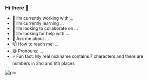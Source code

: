 ### Hi there 👋
- 🔭 I’m currently working with ...
- 🌱 I’m currently learning ...
- 👯 I’m looking to collaborate on ...
- 🤔 I’m looking for help with ...
- 💬 Ask me about ...
- 📫 How to reach me: ...
- 😄 Pronouns: ...
- ⚡ Fun fact: My real nickname contains 7 characters and there are numbers in 2nd and 6th places

![pic](https://s.gravatar.com/avatar/7d9a80f9c0e8f03f2f30b9a99f19133c?s=256)
